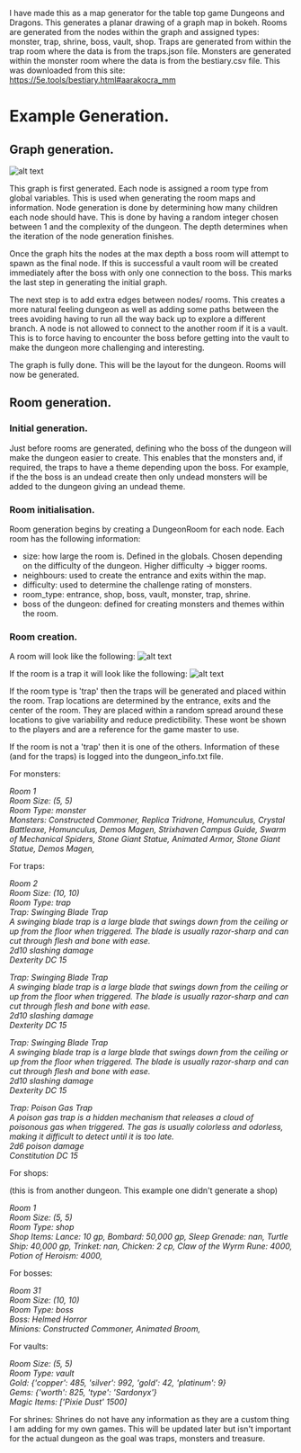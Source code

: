 
I have made this as a map generator for the table top game Dungeons and Dragons.
This generates a planar drawing of a graph map in bokeh. 
Rooms are generated from the nodes within the graph and assigned types: monster, trap, shrine, boss, vault, shop.
Traps are generated from within the trap room where the data is from the traps.json file.
Monsters are generated within the monster room where the data is from the bestiary.csv file. This was downloaded from this site: https://5e.tools/bestiary.html#aarakocra_mm

# Example Generation.
## Graph generation.
![alt text](example_dungeon/dungeon_graph.png)

This graph is first generated. Each node is assigned a room type from global variables. This is used when generating the room maps and information. Node generation is done by determining how many children each node should have. This is done by having a random integer chosen between 1 and the complexity of the dungeon. The depth determines when the iteration of the node generation finishes. 

Once the graph hits the nodes at the max depth a boss room will attempt to spawn as the final node. If this is successful a vault room will be created immediately after the boss with only one connection to the boss. This marks the last step in generating the initial graph. 

The next step is to add extra edges between nodes/ rooms. This creates a more natural feeling dungeon as well as adding some paths between the trees avoiding having to run all the way back up to explore a different branch. A node is not allowed to connect to the another room if it is a vault. This is to force having to encounter the boss before getting into the vault to make the dungeon more challenging and interesting.

The graph is fully done. This will be the layout for the dungeon. Rooms will now be generated.

## Room generation.
### Initial generation.
Just before rooms are generated, defining who the boss of the dungeon will make the dungeon easier to create. This enables that the monsters and, if required, the traps to have a theme depending upon the boss. For example, if the the boss is an undead create then only undead monsters will be added to the dungeon giving an undead theme. 

### Room initialisation.
Room generation begins by creating a DungeonRoom for each node. Each room has the following information: 
- size: how large the room is. Defined in the globals. Chosen depending on the difficulty of the dungeon. Higher difficulty -> bigger rooms.
- neighbours: used to create the entrance and exits within the map.
- difficulty: used to determine the challenge rating of monsters.
- room_type: entrance, shop, boss, vault, monster, trap, shrine.
- boss of the dungeon: defined for creating monsters and themes within the room. 

### Room creation.
A room will look like the following:
![alt text](example_dungeon/dungeon_room0.png)

If the room is a trap it will look like the following:
![alt text](example_dungeon/dungeon_room2.png)

If the room type is 'trap' then the traps will be generated and placed within the room. Trap locations are determined by the entrance, exits and the center of the room. They are placed within a random spread around these locations to give variability and reduce predictibility. These wont be shown to the players and are a reference for the game master to use. 

If the room is not a 'trap' then it is one of the others. Information of these (and for the traps) is logged into the dungeon_info.txt file.

For monsters:

*Room 1*   
*Room Size: (5, 5)*  
*Room Type: monster*  
*Monsters: Constructed Commoner, Replica Tridrone, Homunculus, Crystal Battleaxe, Homunculus, Demos Magen, Strixhaven Campus Guide, Swarm of Mechanical Spiders, Stone Giant Statue, Animated Armor, Stone Giant Statue, Demos Magen,*  

For traps:

*Room 2*  
*Room Size: (10, 10)*  
*Room Type: trap*  
*Trap: Swinging Blade Trap*  
*A swinging blade trap is a large blade that swings down from the ceiling or up from the floor when triggered. The blade is usually razor-sharp and can cut through flesh and bone with ease.*  
*2d10 slashing damage*  
*Dexterity DC 15*  

*Trap: Swinging Blade Trap*  
*A swinging blade trap is a large blade that swings down from the ceiling or up from the floor when triggered. The blade is usually razor-sharp and can cut through flesh and bone with ease.*  
*2d10 slashing damage*  
*Dexterity DC 15*  

*Trap: Swinging Blade Trap*  
*A swinging blade trap is a large blade that swings down from the ceiling or up from the floor when triggered. The blade is usually razor-sharp and can cut through flesh and bone with ease.*  
*2d10 slashing damage*  
*Dexterity DC 15*  

*Trap: Poison Gas Trap*  
*A poison gas trap is a hidden mechanism that releases a cloud of poisonous gas when triggered. The gas is usually colorless and odorless, making it difficult to detect until it is too late.*  
*2d6 poison damage*  
*Constitution DC 15*  

For shops:

(this is from another dungeon. This example one didn't generate a shop)

*Room 1*   
*Room Size: (5, 5)*  
*Room Type: shop*  
*Shop Items: Lance: 10 gp, Bombard: 50,000 gp, Sleep Grenade: nan, Turtle Ship: 40,000 gp, Trinket: nan, Chicken: 2 cp, Claw of the Wyrm Rune: 4000, Potion of Heroism: 4000,*  

For bosses:

*Room 31*  
*Room Size: (10, 10)*  
*Room Type: boss*  
*Boss: Helmed Horror*  
*Minions: Constructed Commoner, Animated Broom,*  

For vaults:

*Room Size: (5, 5)*    
*Room Type: vault*     
*Gold: {'copper': 485, 'silver': 992, 'gold': 42, 'platinum': 9}*  
*Gems: {'worth': 825, 'type': 'Sardonyx'}*  
*Magic Items: ['Pixie Dust' 1500]*  

For shrines:
Shrines do not have any information as they are a custom thing I am adding for my own games. This will be updated later but isn't important for the actual dungeon as the goal was traps, monsters and treasure.

